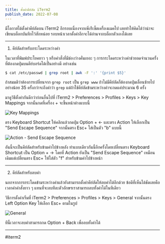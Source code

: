```yaml
---
title: คั้งค่าคีย์ลัด iTerm2
publish_date: 2022-07-08
---
```


มีโอกาสได้ตั้งค่าคีย์ลัดบน iTerm2 อีกรอบเนื่องจากเพิ่งรีเซ็ตเครื่องแมคไป เลยทำให้คิดได้ว่าน่าจะเขียนบล็อกบันทึกไว้สักหน่อย รอบหน้าเวลาตั้งค่าอีกจะได้อ่านจากบล็อกตัวเองได้เลย

---

1. คีย์ลัดสำหรับกระโดดระหว่างคำ

ในเวลาที่พิมพ์ประโยคยาว ๆ หรือคำสั่งที่มีช่องว่างคั่นเยอะ ๆ การกระโดดระหว่างคำช่วยลดจำนวนครั้งที่ต้องกดปุ่มบนคีย์บอร์ดได้เป็นอย่างดี อย่างเช่น

```sh
$ cat /etc/passwd | grep root | awk -F ':' '{print $5}'
```

ถ้าสมมติว่าต้องการเปลี่ยนจาก `grep root` เป็น `grep www` ถ้าไม่มีคีย์ลัดก็ต้องกดปุ่มเลื่อนซ้ายไปอย่างน้อย 35 ครั้งกว่าจะถึงคำว่า `grep` แต่ถ้าใช้คีย์ลัดข้ามระหว่างคำจะกดแค่ประมาณ 6 ครั้ง

มาดูวิธีตั้งค่ากันดีกว่าก่อนอื่นไปที่ iTerm2 > Preferences > Profiles > Keys > Key Mappings จากนั้นกดที่เครื่อง + จะขึ้นหน้าต่างแบบนี้

![Key Mappings](https://img.pic.in.th/Screen-Shot-2565-07-08-at-22.13.10.png)

ตรง Keyboard Shortcut ให้คลิกแล้วกดปุ่ม Option + <- และตรง Action ให้เลือกเป็น "Send Escape Sequence" จากนั้นตรง Esc+ ใส่เป็นตัว "b" แบบนี้

![Action - Send Escape Sequence](https://img.pic.in.th/Screen-Shot-2565-07-08-at-22.22.26.png)

อันนี้จะเป็นคีย์ลัดสำหรับข้ามคำไปข้างหลัง ทำแบบเดียวกันนี้อีกครั้งโดยเปลี่ยนตรง Keyboard Shortcut เป็น Option + -> โดยที่ Action ยังเป็น "Send Escape Sequence" เหมือนเดิมแต่เปลี่ยนตรง Esc+ ให้ใส่ตัว "f" สำหรับข้ามคำไปข้างหน้า

---

2. คีย์ลัดสำหรับลบคำ

นอกจากการกระโดดข้ามระหว่างคำแล้วยังสามารถตั้งค่าคีย์ลัดให้ลบคำได้อีกด้วย ข้อดีที่เห็นได้ชัดเลยคือเวลาคำคำสั่งยาว ๆ แทนที่จะลบทีละตัวอักษรเราสามารถลบทั้งคำได้ในทีเดียว

วิธีการตั้งค่าเริ่มที่ iTerm2 > Preferences > Profiles > Keys > General จากนั้นตรง Left Option Key ให้เลือก Esc+ ตามในรูป

![General](https://img.pic.in.th/Screen-Shot-2565-07-09-at-15.37.29.png)

ทีนี้เวลาจะลบคำสามารถกด Option + Back เพื่อลบทั้งคำได้

---
#iterm2